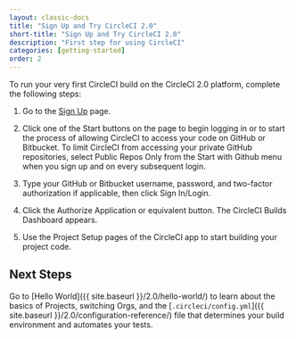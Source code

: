 ```yaml
---
layout: classic-docs
title: "Sign Up and Try CircleCI 2.0"
short-title: "Sign Up and Try CircleCI 2.0"
description: "First step for using CircleCI"
categories: [getting-started]
order: 2
---
```


To run your very first CircleCI build on the CircleCI 2.0 platform, complete the following steps:

1. Go to the [Sign Up](https://circleci.com/signup/) page.

2. Click one of the Start buttons on the page to begin logging in or to start the process of allowing CircleCI to access your code on GitHub or Bitbucket. To limit CircleCI from accessing your private GitHub repositories, select Public Repos Only from the Start with Github menu when you sign up and on every subsequent login.

3. Type your GitHub or Bitbucket username, password, and two-factor authorization if applicable, then click Sign In/Login.

4. Click the Authorize Application or equivalent button. The CircleCI Builds Dashboard appears. 

5. Use the Project Setup pages of the CircleCI app to start building your project code.

## Next Steps

Go to [Hello World]({{ site.baseurl }}/2.0/hello-world/) to learn about the basics of Projects, switching Orgs, and the [`.circleci/config.yml`]({{ site.baseurl }}/2.0/configuration-reference/) file that determines your build environment and automates your tests.  
